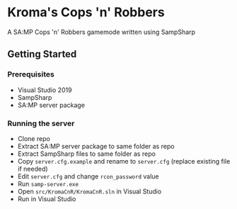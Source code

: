 # Kroma's Cops 'n' Robbers

A SA:MP Cops 'n' Robbers gamemode written using SampSharp

## Getting Started

### Prerequisites

* Visual Studio 2019
* SampSharp
* SA:MP server package

### Running the server

* Clone repo
* Extract SA:MP server package to same folder as repo
* Extract SampSharp files to same folder as repo
* Copy `server.cfg.example` and rename to `server.cfg` (replace existing file if needed)
* Edit `server.cfg` and change `rcon_password` value
* Run `samp-server.exe`
* Open `src/KromaCnR/KromaCnR.sln` in Visual Studio
* Run in Visual Studio
